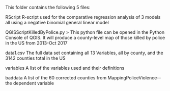 This folder contains the following 5 files:

  RScript
    R-script used for the comparative regression analysis of 3 models all using a negative binomial general linear model
    
  QGISScriptKilledByPolice.py >
    This python file can be opened in the Python Console of QGIS.  It will produce a county-level map of those killed by police in the US from 2013-Oct 2017
    
  data1.csv
    The full data set containing all 13 Variables, all by county, and the 3142 counties total in the US
    
  variables
    A list of the variables used and their definitions
    
  baddata
    A list of the 60 corrected counties from MappingPoliceViolence--the dependent variable
